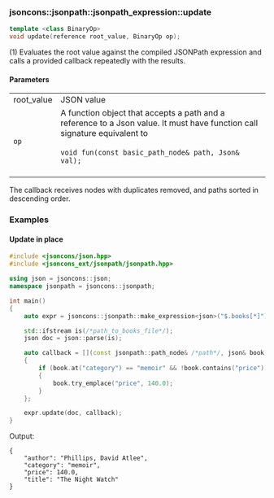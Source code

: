 ### jsoncons::jsonpath::jsonpath_expression::update

```cpp
template <class BinaryOp>
void update(reference root_value, BinaryOp op);                                   (1) (since 0.172.0)
```

(1) Evaluates the root value against the compiled JSONPath expression and calls a provided
callback repeatedly with the results.

#### Parameters

<table>
  <tr>
    <td>root_value</td>
    <td>JSON value</td> 
  </tr>
  <tr>
    <td><code>op</code></td>
    <td>A function object that accepts a path and a reference to a Json value. 
It must have function call signature equivalent to
<br/><br/><code>void fun(const basic_path_node<Json::char_type>& path, Json& val);</code><br/><br/>
  </tr>
</table>

The callback receives nodes with duplicates removed, and paths sorted in descending order.

### Examples

#### Update in place

```cpp
#include <jsoncons/json.hpp>
#include <jsoncons_ext/jsonpath/jsonpath.hpp>

using json = jsoncons::json;
namespace jsonpath = jsoncons::jsonpath;

int main()
{
    auto expr = jsoncons::jsonpath::make_expression<json>("$.books[*]");

    std::ifstream is(/*path_to_books_file*/);
    json doc = json::parse(is);

    auto callback = [](const jsonpath::path_node& /*path*/, json& book)
    {
        if (book.at("category") == "memoir" && !book.contains("price"))
        {
            book.try_emplace("price", 140.0);
        }
    };

    expr.update(doc, callback);
}
```
Output:
```
{
    "author": "Phillips, David Atlee",
    "category": "memoir",
    "price": 140.0,
    "title": "The Night Watch"
}
```

